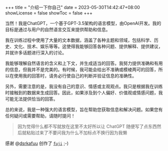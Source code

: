 +++
title = "介绍一下你自己"
date = 2023-05-30T14:42:47+08:00
showLicense = false
showToc = false
+++

当然！我是ChatGPT，一个基于GPT-3.5架构的语言模型，由OpenAI开发。我的目标是通过与用户的自然语言交互来提供帮助和信息。

我在训练过程中使用了大量的文本数据，涵盖了各种主题和领域，包括科学、历史、文化、技术、娱乐等等。这使得我能够回答各种问题、提供解释、提供建议，并就许多话题进行深入的讨论。

我能够理解自然语言的含义和上下文，并生成适当的回答。我努力提供准确和有用的信息，但我并不是完美的。有时候，我可能会给出不准确或模棱两可的回答，所以在使用我的回答时，请务必行使自己的判断并验证信息的准确性。

另外，需要注意的是，我没有自己的意识、情感或主观观点。我只是根据我在训练时接触到的数据来生成回答。因此，如果涉及到个人偏好、价值观或情感问题，我可能无法提供恰当的回答。

总的来说，我是一种强大的语言模型，旨在帮助您获取信息和解决问题。如果您有任何疑问或需要帮助，请随时提问！

> 因为觉得什么都不写就放在这里不太好所以让 ChatGPT 随便写了点东西然后就粘贴过来了不要问我为什么不加标点不换行因为我懒

感谢 @[dsrkafuu](https://github.com/dsrkafuu) 创作了 [`fuji`](https://github.com/dsrkafuu/hugo-theme-fuji) ;-)
